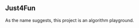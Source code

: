 Just4Fun
-----------------------------------------------------

As the name suggests, this project is an algorithm playground.


